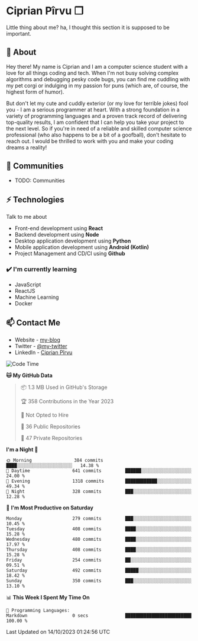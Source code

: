 # Ciprian Pîrvu ❐

Little thing about me? ha, I thought this section it is supposed to be important.

## 🧐 About

Hey there! My name is Ciprian and I am a computer science student with a love for all things coding and tech. When I'm not busy solving complex algorithms and debugging pesky code bugs, you can find me cuddling with my pet corgi or indulging in my passion for puns (which are, of course, the highest form of humor).

But don't let my cute and cuddly exterior (or my love for terrible jokes) fool you - I am a serious programmer at heart. With a strong foundation in a variety of programming languages and a proven track record of delivering top-quality results, I am confident that I can help you take your project to the next level. So if you're in need of a reliable and skilled computer science professional (who also happens to be a bit of a goofball), don't hesitate to reach out. I would be thrilled to work with you and make your coding dreams a reality!

## 👯 Communities

-   TODO: Communities

## ⚡ Technologies

Talk to me about

-   Front-end development using **React**
-   Backend development using **Node**
-   Desktop application development using **Python**
-   Mobile application development using **Android (Kotlin)**
-   Project Management and CD/CI using **Github**

### ✔️ I'm currently learning

-   JavaScript
-   ReactJS
-   Machine Learning
-   Docker

## 📫 Contact Me

-   Website - [my-blog]()
-   Twitter - [@my-twitter]()
-   LinkedIn - [Ciprian Pîrvu](https://www.linkedin.com/in/p%C3%AErvu-ciprian-cristian-4415991b1/)

<!--START_SECTION:waka-->
![Code Time](http://img.shields.io/badge/Code%20Time-1%2C790%20hrs%2030%20mins-blue)

**🐱 My GitHub Data** 

> 📦 1.3 MB Used in GitHub's Storage 
 > 
> 🏆 358 Contributions in the Year 2023
 > 
> 🚫 Not Opted to Hire
 > 
> 📜 36 Public Repositories 
 > 
> 🔑 47 Private Repositories 
 > 
**I'm a Night 🦉** 

```text
🌞 Morning                384 commits         ████░░░░░░░░░░░░░░░░░░░░░   14.38 % 
🌆 Daytime                641 commits         ██████░░░░░░░░░░░░░░░░░░░   24.00 % 
🌃 Evening                1318 commits        ████████████░░░░░░░░░░░░░   49.34 % 
🌙 Night                  328 commits         ███░░░░░░░░░░░░░░░░░░░░░░   12.28 % 
```
📅 **I'm Most Productive on Saturday** 

```text
Monday                   279 commits         ███░░░░░░░░░░░░░░░░░░░░░░   10.45 % 
Tuesday                  408 commits         ████░░░░░░░░░░░░░░░░░░░░░   15.28 % 
Wednesday                480 commits         ████░░░░░░░░░░░░░░░░░░░░░   17.97 % 
Thursday                 408 commits         ████░░░░░░░░░░░░░░░░░░░░░   15.28 % 
Friday                   254 commits         ██░░░░░░░░░░░░░░░░░░░░░░░   09.51 % 
Saturday                 492 commits         █████░░░░░░░░░░░░░░░░░░░░   18.42 % 
Sunday                   350 commits         ███░░░░░░░░░░░░░░░░░░░░░░   13.10 % 
```


📊 **This Week I Spent My Time On** 

```text
💬 Programming Languages: 
Markdown                 0 secs              █████████████████████████   100.00 % 
```


 Last Updated on 14/10/2023 01:24:56 UTC
<!--END_SECTION:waka-->
